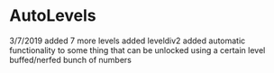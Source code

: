 # AutoLevels

3/7/2019
added 7 more levels
added leveldiv2
added automatic functionality to some thing that can be unlocked using a certain level
buffed/nerfed bunch of numbers
